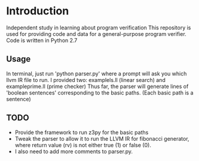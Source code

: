 # Introduction
Independent study in learning about program verification
This repository is used for providing code and data for a general-purpose program verifier. Code is written in Python 2.7

## Usage
In terminal, just run 'python parser.py' where a prompt will ask you which llvm IR file to run. I provided two: examplels.ll (linear search) and exampleprime.ll (prime checker) Thus far, the parser will generate lines of 'boolean sentences' corresponding to the basic paths. (Each basic path is a sentence)

## TODO
* Provide the framework to run z3py for the basic paths
* Tweak the parser to allow it to run the LLVM IR for fibonacci generator, where return value (rv) is not either true (1) or false (0). 
* I also need to add more comments to parser.py.
